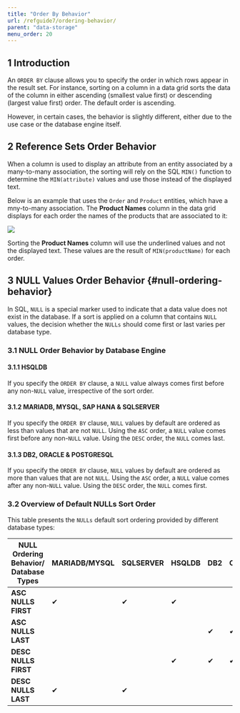 ```yaml
---
title: "Order By Behavior"
url: /refguide7/ordering-behavior/
parent: "data-storage"
menu_order: 20
---
```


## 1 Introduction

An `ORDER BY` clause allows you to specify the order in which rows appear in the result set. For instance, sorting on a column in a data grid sorts the data of the column in either ascending (smallest value first) or descending (largest value first) order. The default order is ascending.

However, in certain cases, the behavior is slightly different, either due to the use case or the database engine itself.

## 2 Reference Sets Order Behavior

When a column is used to display an attribute from an entity associated by a many-to-many association, the sorting will rely on the SQL `MIN()` function to determine the `MIN(attribute)` values and use those instead of the displayed text.

Below is an example that uses the `Order` and `Product` entities, which have a mny-to-many association. The **Product Names** column in the data grid displays for each order the names of the products that are associated to it:

![](/attachments/refguide7/runtime/data-storage/ordering-behavior/sorting-reference-sets.png)

Sorting the **Product Names** column will use the underlined values and not the displayed text. These values are the result of `MIN(productName)` for each order.

## 3 NULL Values Order Behavior {#null-ordering-behavior}

In SQL, `NULL` is a special marker used to indicate that a data value does not exist in the database. If a sort is applied on a column that contains `NULL` values, the decision whether the `NULLs` should come first or last varies per database type.

### 3.1 NULL Order Behavior by Database Engine

#### 3.1.1 HSQLDB

If you specify the `ORDER BY` clause, a `NULL` value always comes first before any non-`NULL` value, irrespective of the sort order.

#### 3.1.2 MARIADB, MYSQL, SAP HANA & SQLSERVER

If you specify the `ORDER BY` clause, `NULL` values by default are ordered as less than values that are not `NULL`. Using the `ASC` order, a `NULL` value comes first before any non-`NULL` value. Using the `DESC` order, the `NULL` comes last.

#### 3.1.3 DB2, ORACLE & POSTGRESQL

If you specify the `ORDER BY` clause, `NULL` values by default are ordered as more than values that are not `NULL`. Using the `ASC` order, a `NULL` value comes after any non-`NULL` value. Using the `DESC` order, the `NULL` comes first.

### 3.2 Overview of Default NULLs Sort Order

This table presents the `NULLs` default sort ordering provided by different database types:

| NULL Ordering Behavior/ Database Types  | MARIADB/MYSQL | SQLSERVER | HSQLDB | DB2 | ORACLE | POSTGRESQL |
|------------------------|---|---|---|---|---|---|
| **ASC NULLS FIRST** | ✔ | ✔ |  ✔  |    |  |   |
| **ASC NULLS LAST**|  |   |   |  ✔ |  ✔ |  ✔|
| **DESC NULLS FIRST**|   |   | ✔ |  ✔| ✔  | ✔|
| **DESC NULLS LAST**| ✔ | ✔  |  |   |   |  |
